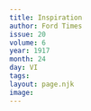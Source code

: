 ```yaml
---
title: Inspiration
author: Ford Times
issue: 20
volume: 6
year: 1917
month: 24
day: VI
tags:
layout: page.njk
image:
---
```


